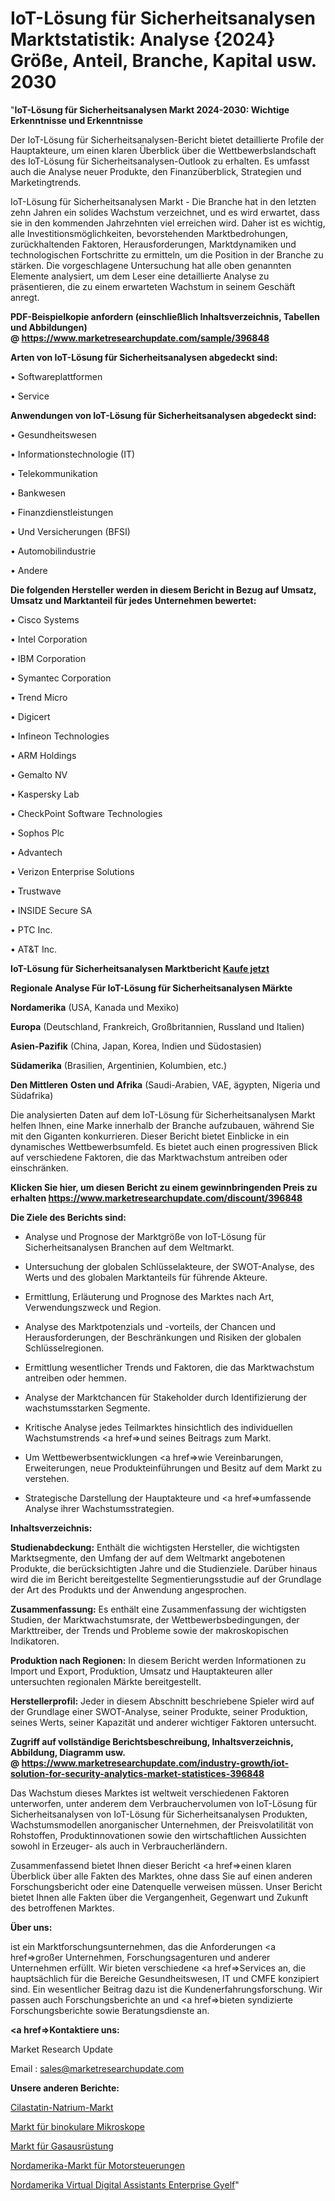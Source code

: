 # IoT-Lösung für Sicherheitsanalysen Marktstatistik: Analyse {2024} Größe, Anteil, Branche, Kapital usw. 2030

"<strong>IoT-Lösung für Sicherheitsanalysen Markt 2024-2030: Wichtige Erkenntnisse und Erkenntnisse</strong>

Der IoT-Lösung für Sicherheitsanalysen-Bericht bietet detaillierte Profile der Hauptakteure, um einen klaren Überblick über die Wettbewerbslandschaft des IoT-Lösung für Sicherheitsanalysen-Outlook zu erhalten. Es umfasst auch die Analyse neuer Produkte, den Finanzüberblick, Strategien und Marketingtrends.

IoT-Lösung für Sicherheitsanalysen Markt - Die Branche hat in den letzten zehn Jahren ein solides Wachstum verzeichnet, und es wird erwartet, dass sie in den kommenden Jahrzehnten viel erreichen wird. Daher ist es wichtig, alle Investitionsmöglichkeiten, bevorstehenden Marktbedrohungen, zurückhaltenden Faktoren, Herausforderungen, Marktdynamiken und technologischen Fortschritte zu ermitteln, um die Position in der Branche zu stärken. Die vorgeschlagene Untersuchung hat alle oben genannten Elemente analysiert, um dem Leser eine detaillierte Analyse zu präsentieren, die zu einem erwarteten Wachstum in seinem Geschäft anregt.

<strong><b>PDF-Beispielkopie anfordern (einschließlich Inhaltsverzeichnis, Tabellen und Abbildungen) @ </b></strong><strong><a href=https://www.marketresearchupdate.com/sample/396848><strong>https://www.marketresearchupdate.com/sample/396848</u></a></strong></strong>

<strong>Arten von IoT-Lösung für Sicherheitsanalysen abgedeckt sind:</strong>

• Softwareplattformen

• Service

<strong>Anwendungen von IoT-Lösung für Sicherheitsanalysen abgedeckt sind:</strong>

• Gesundheitswesen

• Informationstechnologie (IT)

• Telekommunikation

• Bankwesen

• Finanzdienstleistungen

• Und Versicherungen (BFSI)

• Automobilindustrie

• Andere

<strong>Die folgenden Hersteller werden in diesem Bericht in Bezug auf Umsatz, Umsatz und Marktanteil für jedes Unternehmen bewertet:</strong>

• Cisco Systems

• Intel Corporation

• IBM Corporation

• Symantec Corporation

• Trend Micro 

• Digicert

• Infineon Technologies

• ARM Holdings

• Gemalto NV

• Kaspersky Lab

• CheckPoint Software Technologies

• Sophos Plc

• Advantech

• Verizon Enterprise Solutions 

• Trustwave

• INSIDE Secure SA

• PTC Inc.

• AT&T Inc.

<strong>IoT-Lösung für Sicherheitsanalysen Marktbericht <a href=https://www.marketresearchupdate.com/buynow/396848>Kaufe jetzt</a></strong>

<strong>Regionale Analyse Für IoT-Lösung für Sicherheitsanalysen Märkte</strong>

<strong>Nordamerika</strong> (USA, Kanada und Mexiko)

<strong>Europa</strong> (Deutschland, Frankreich, Großbritannien, Russland und Italien)

<strong>Asien-Pazifik</strong> (China, Japan, Korea, Indien und Südostasien)

<strong>Südamerika</strong> (Brasilien, Argentinien, Kolumbien, etc.)

<strong>Den Mittleren</strong> <strong>Osten und Afrika</strong> (Saudi-Arabien, VAE, ägypten, Nigeria und Südafrika)

Die analysierten Daten auf dem IoT-Lösung für Sicherheitsanalysen Markt helfen Ihnen, eine Marke innerhalb der Branche aufzubauen, während Sie mit den Giganten konkurrieren. Dieser Bericht bietet Einblicke in ein dynamisches Wettbewerbsumfeld. Es bietet auch einen progressiven Blick auf verschiedene Faktoren, die das Marktwachstum antreiben oder einschränken.

<strong>Klicken Sie hier, um diesen Bericht zu einem gewinnbringenden Preis zu erhalten
</strong><strong><a href=https://www.marketresearchupdate.com/discount/396848>https://www.marketresearchupdate.com/discount/396848</b></u></strong></a>

<strong>Die Ziele des Berichts sind:</strong>

- Analyse und Prognose der Marktgröße von IoT-Lösung für Sicherheitsanalysen Branchen auf dem Weltmarkt.

- Untersuchung der globalen Schlüsselakteure, der SWOT-Analyse, des Werts und des globalen Marktanteils für führende Akteure.

- Ermittlung, Erläuterung und Prognose des Marktes nach Art, Verwendungszweck und Region.

- Analyse des Marktpotenzials und -vorteils, der Chancen und Herausforderungen, der Beschränkungen und Risiken der globalen Schlüsselregionen.

- Ermittlung wesentlicher Trends und Faktoren, die das Marktwachstum antreiben oder hemmen.

- Analyse der Marktchancen für Stakeholder durch Identifizierung der wachstumsstarken Segmente.

- Kritische Analyse jedes Teilmarktes hinsichtlich des individuellen Wachstumstrends <a href=>und</a> seines Beitrags zum Markt.

- Um Wettbewerbsentwicklungen <a href=>wie</a> Vereinbarungen, Erweiterungen, neue Produkteinführungen und Besitz auf dem Markt zu verstehen.

- Strategische Darstellung der Hauptakteure und <a href=>umfas</a>sende Analyse ihrer Wachstumsstrategien.

<strong>Inhaltsverzeichnis:</strong>

<strong>Studienabdeckung:</strong> Enthält die wichtigsten Hersteller, die wichtigsten Marktsegmente, den Umfang der auf dem Weltmarkt angebotenen Produkte, die berücksichtigten Jahre und die Studienziele. Darüber hinaus wird die im Bericht bereitgestellte Segmentierungsstudie auf der Grundlage der Art des Produkts und der Anwendung angesprochen.

<strong>Zusammenfassung:</strong> Es enthält eine Zusammenfassung der wichtigsten Studien, der Marktwachstumsrate, der Wettbewerbsbedingungen, der Markttreiber, der Trends und Probleme sowie der makroskopischen Indikatoren.

<strong>Produktion nach Regionen:</strong> In diesem Bericht werden Informationen zu Import und Export, Produktion, Umsatz und Hauptakteuren aller untersuchten regionalen Märkte bereitgestellt.

<strong>Herstellerprofil:</strong> Jeder in diesem Abschnitt beschriebene Spieler wird auf der Grundlage einer SWOT-Analyse, seiner Produkte, seiner Produktion, seines Werts, seiner Kapazität und anderer wichtiger Faktoren untersucht.

<strong><b>Zugriff auf vollständige Berichtsbeschreibung, Inhaltsverzeichnis, Abbildung, Diagramm usw. @ </b></strong><strong><a href=https://www.marketresearchupdate.com/industry-growth/iot-solution-for-security-analytics-market-statistices-396848>https://www.marketresearchupdate.com/industry-growth/iot-solution-for-security-analytics-market-statistices-396848</a></strong>

Das Wachstum dieses Marktes ist weltweit verschiedenen Faktoren unterworfen, unter anderem dem Verbrauchervolumen von IoT-Lösung für Sicherheitsanalysen von IoT-Lösung für Sicherheitsanalysen Produkten, Wachstumsmodellen anorganischer Unternehmen, der Preisvolatilität von Rohstoffen, Produktinnovationen sowie den wirtschaftlichen Aussichten sowohl in Erzeuger- als auch in Verbraucherländern.

Zusammenfassend bietet Ihnen dieser Bericht <a href=>einen</a> klaren Überblick über alle Fakten des Marktes, ohne dass Sie auf einen anderen Forschungsbericht oder eine Datenquelle verweisen müssen. Unser Bericht bietet Ihnen alle Fakten über die Vergangenheit, Gegenwart und Zukunft des betroffenen Marktes.

<strong>Über uns:</strong>

 ist ein Marktforschungsunternehmen, das die Anforderungen <a href=>großer</a> Unternehmen, Forschungsagenturen und anderer Unternehmen erfüllt. Wir bieten verschiedene <a href=>Services</a> an, die hauptsächlich für die Bereiche Gesundheitswesen, IT und CMFE konzipiert sind. Ein wesentlicher Beitrag dazu ist die Kundenerfahrungsforschung. Wir passen auch Forschungsberichte an und <a href=>bieten</a> syndizierte Forschungsberichte sowie Beratungsdienste an.

<strong><a href=>Kontaktiere uns:</a></strong>

Market Research Update

Email : sales@marketresearchupdate.com

<strong>Unsere anderen Berichte:</strong>

<a href=https://www.linkedin.com/pulse/cilastatin-sodium-market-trends-2023-key-takeaways>Cilastatin-Natrium-Markt</a>

<a href=https://www.linkedin.com/pulse/binocular-microscopes-market-research-report>Markt für binokulare Mikroskope</a>

<a href=https://www.linkedin.com/pulse/gas-equipment-market-outlooks-2023-size-shares>Markt für Gasausrüstung</a>

<a href=https://www.linkedin.com/pulse/north-america-motor-controllers-market-2023-new-comprehensive>Nordamerika-Markt für Motorsteuerungen</a>

<a href=https://www.linkedin.com/pulse/north-america-virtual-digital-assistants-enterprise-gyelf/>Nordamerika Virtual Digital Assistants Enterprise Gyelf</a>"
